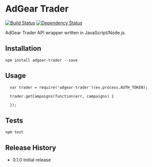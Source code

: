 AdGear Trader
=========
[![Build Status](https://travis-ci.org/cossette/adgear-trader.svg?branch=master)](https://travis-ci.org/cossette/adgear-trader)
[![Dependency Status](https://gemnasium.com/cossette/adgear-trader.svg)](https://gemnasium.com/cossette/adgear-trader)

AdGear Trader API wrapper written in JavaScript/Node.js.

## Installation

  ```npm install adgear-trader --save```

## Usage
```
  var trader = require('adgear-trader')(ev.process.AUTH_TOKEN);
  
  trader.getCampaigns(function(err, campaigns) {
    
  });
```
## Tests

  ```npm test```

## Release History

* 0.1.0 Initial release
